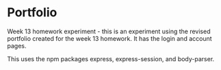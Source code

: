 # Portfolio
Week 13 homework experiment - this is an experiment using the revised portfolio created for
the week 13 homework. It has the login and account pages.

This uses the npm packages express, express-session, and body-parser.
